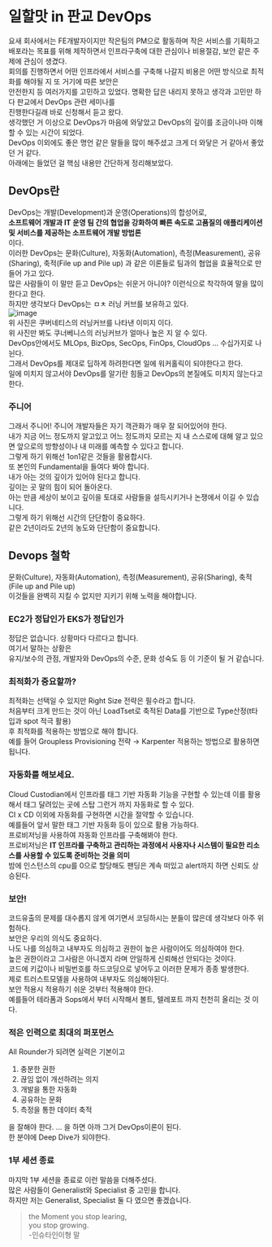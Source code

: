 # 일할맛 in 판교 DevOps
요새 회사에서는 FE개발자이지만 작은팀의 PM으로 활동하며 작은 서비스를 기획하고    
배포라는 목표를 위해 제작하면서 인프라구축에 대한 관심이나 비용절감, 보안 같은 주제에 관심이 생겼다.    
회의를 진행하면서 어떤 인프라에서 서비스를 구축해 나갈지 비용은 어떤 방식으로 최적화를 해야될 지 또 거기에 따른 보안은   
안전한지 등 여러가지를 고민하고 있었다. 명확한 답은 내리지 못하고 생각과 고민만 하다 판교에서 DevOps 관련 세미나를   
진행한다길래 바로 신청해서 듣고 왔다.  
생각했던 거 이상으로 DevOps가 마음에 와닿았고 DevOps의 깊이를 조금이나마 이해할 수 있는 시간이 되었다.  
DevOps 이외에도 좋은 명언 같은 말들을 많이 해주셨고 크게 더 와닿은 거 같아서 좋았던 거 같다.  
아래에는 들었던 걸 핵심 내용만 간단하게 정리해보았다.   
## DevOps란
DevOps는 개발(Development)과 운영(Operations)의 합성어로,   
**소프트웨어 개발과 IT 운영 팀 간의 협업을 강화하여 빠른 속도로 고품질의 애플리케이션 및 서비스를 제공하는 소프트웨어 개발 방법론**     
이다.     
이러한 DevOps는 문화(Culture), 자동화(Automation), 측정(Measurement), 공유(Sharing), 축적(File up and Pile up) 과 같은 이론들로 팀과의 협업을 효율적으로 만들어 가고 있다.    
많은 사람들이 이 말만 듣고 DevOps는 쉬운거 아니야? 이런식으로 착각하여 말을 많이 한다고 한다.    
하지만 생각보다 DevOps는 ㅁㅊ 러닝 커브를 보유하고 있다.    
![image](https://github.com/user-attachments/assets/19eea678-acce-41a8-bcf1-bc55bc95417c)    
위 사진은 쿠버네티스의 러닝커브를 나타낸 이미지 이다.     
위 사진만 봐도 쿠너베니스의 러닝커브가 얼마나 높은 지 알 수 있다.   
DevOps안에서도 MLOps, BizOps, SecOps, FinOps, CloudOps …  수십가지로 나뉜다.    
그래서 DevOps를 제대로 딥하게 하려한다면 일에 워커홀릭이 되야한다고 한다.    
일에 미치지 않고서야 DevOps를 알기란 힘들고 DevOps의 본질에도 미치지 않는다고 한다.     
### 주니어
그래서 주니어! 주니어 개발자들은 자기 객관화가 매우 잘 되어있어야 한다.     
내가 지금 어느 정도까지 알고있고 어느 정도까지 모르는 지 내 스스로에 대해 알고 있으면 앞으로의 방향성이나 내 미래를 예측할 수 있다고 합니다.      
그렇게 하기 위해선 1on1같은 것들을 활용합시다.     
또 본인의 Fundamental을 들여다 봐야 합니다.    
내가 아는 것의 깊이가 있어야 된다고 합니다.    
깊이는 곳 말의 힘이 되어 돌아온다.    
아는 만큼 세상이 보이고 깊이을 토대로 사람들을 설득시키거나 논쟁에서 이길 수 있습니다.     
그렇게 하기 위해선 시간의 단단함이 중요하다.    
같은 2년이라도 2년의 농도와 단단함이 중요합니다.       
## Devops 철학
문화(Culture), 자동화(Automation), 측정(Measurement), 공유(Sharing), 축적(File up and Pile up)    
이것들을 완벽히 지킬 수 없지만 지키기 위해 노력을 해야합니다.    
### EC2가 정답인가 EKS가 정답인가    
정답은 없습니다. 상황마다 다르다고 합니다.       
여기서 말하는 상황은      
유지/보수의 관점, 개발자와 DevOps의 수준, 문화 성숙도 등 이 기준이 될 거 같습니다.   
### 최적화가 중요할까?
최적화는 선택일 수 있지만 Right Size 전략은 필수라고 합니다.   
처음부터 크게 만드는 것이 아닌 LoadTset로 축적된 Data를 기반으로 Type산정(t타입과 spot 적극 활용)   
후 최적화를 적용하는 방법으로 해야 합니다.   
예를 들어 Groupless Provisioning 전략 → Karpenter 적용하는 방법으로 활용하면 됩니다.    
### 자동화를 해보세요.    
Cloud Custodian에서 인프라를 태그 기반 자동화 기능을 구현할 수 있는데 이를 활용해서 태그 달려있는 곳에 스탑 그런거 까지 자동화로 할 수 있다.   
CI x CD 이외에 자동화를 구현하면 시간을  절약할 수 있습니다.    
예를들어 앞서 말한 태그 기반 자동화 등이 있으로 활용 가능하다.      
프로비저닝을 사용하여 자동화 인프라를 구축해봐야 한다.        
프로비저닝은 **IT 인프라를 구축하고 관리하는 과정에서 사용자나 시스템이 필요한 리소스를 사용할 수 있도록 준비하는 것을 의미**    
밤에 인스턴스의 cpu를 0으로 할당해도 팬딩은 계속 떠있고 alert까지 하면 신뢰도 상승된다.     
### 보안!     
코드유출의 문제를 대수롭지 않게 여기면서 코딩하시는 분들이 많은데 생각보다 아주 위험하다.     
보안은 우리의 의식도 중요하다.    
나도 나를 의심하고 내부자도 의심하고 권한이 높은 사람이어도 의심하여야 한다.    
높은 권한이라고 그사람은 아니겠지 라며 안일하게 신뢰해선 안되다는 것이다.   
코드에 키값이나 비밀번호를 하드코딩으로 넣어두고 이러한 문제가 종종 발생한다.   
제로 트러스트모델을 사용하여 내부자도 의심해야된다.    
보안 적용시 적용하기 쉬운 것부터 적용해야 한다.     
예를들어 테라폼과 Sops에서 부터 시작해서 볼트, 텔레포트 까지 천천히 올리는 것 이다.   
### 적은 인력으로 최대의 퍼포먼스 
All Rounder가 되려면 실력은 기본이고       
1. 충분한 권한    
2. 끊임 없이 개선하려는 의지  
3. 개발을 통한 자동화 
4. 공유하는 문화     
5. 측정을 통한 데이터 축적

을 잘해야 한다.
… 을 하면 아까 그거 DevOps이론이 된다.    
한 분야에 Deep Dive가 되야한다.       

### 1부 세션 종료
마지막 1부 세션을 종료로 이런 말씀을 더해주셨다.   
많은 사람들이 Generalist와 Specialist 중 고민을 합니다.  
하지만 저는 Generalist, Specialist 둘 다 였으면 좋겠습니다.
  
> the Moment you stop learing,   
> you stop growing.   
> -인슈타인이형 말       
